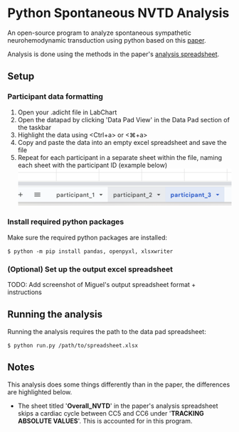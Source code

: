 # Python Spontaneous NVTD Analysis
An open-source program to analyze spontaneous sympathetic neurohemodynamic transduction using python based on this [paper](https://pubmed.ncbi.nlm.nih.gov/33596745/).

Analysis is done using the methods in the paper's [analysis spreadsheet](https://doi.org/10.6084/m9.figshare.13692139).

## Setup
### Participant data formatting
1. Open your .adicht file in LabChart
2. Open the datapad by clicking 'Data Pad View' in the Data Pad section of the taskbar
3. Highlight the data using <Ctrl+a> or <⌘+a>
4. Copy and paste the data into an empty excel spreadsheet and save the file
5. Repeat for each participant in a separate sheet within the file, naming each sheet with the participant ID (example below)
![alt text](https://github.com/anseljohn/Python_MSNA_Analysis/blob/master/img/sheet_naming.png?raw=true)

### Install required python packages
 Make sure the required python packages are installed:

    $ python -m pip install pandas, openpyxl, xlsxwriter

### (Optional) Set up the output excel spreadsheet
TODO: Add screenshot of Miguel's output spreadsheet format + instructions

## Running the analysis
Running the analysis requires the path to the data pad spreadsheet:

    $ python run.py /path/to/spreadsheet.xlsx

## Notes
This analysis does some things differently than in the paper, the differences are highlighted below.

- The sheet titled '**Overall_NVTD**' in the paper's analysis spreadsheet skips a cardiac cycle between CC5 and CC6 under '**TRACKING ABSOLUTE VALUES**'. This is accounted for in this program.